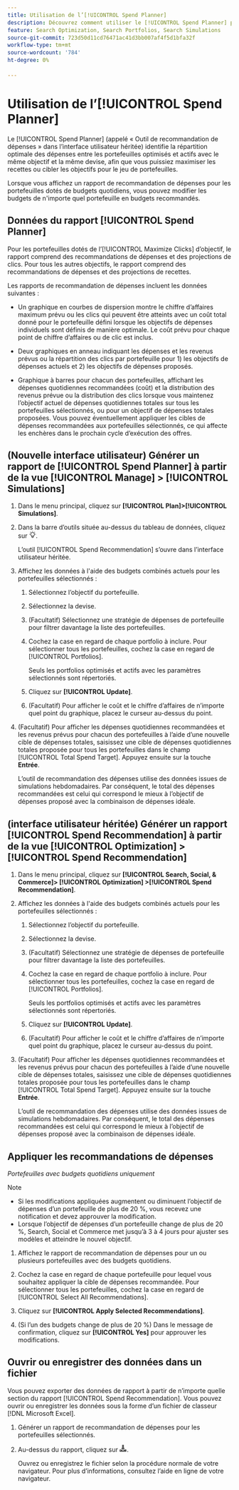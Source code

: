 ```yaml
---
title: Utilisation de l’[!UICONTROL Spend Planner]
description: Découvrez comment utiliser le [!UICONTROL Spend Planner] pour identifier la répartition optimale des dépenses entre les portefeuilles.
feature: Search Optimization, Search Portfolios, Search Simulations
source-git-commit: 723d50d11cd76471ac41d3bb007af4f5d1bfa32f
workflow-type: tm+mt
source-wordcount: '784'
ht-degree: 0%

---
```


# Utilisation de l’[!UICONTROL Spend Planner]

<!-- When this becomes a menu item, move file and TOC entry accordingly -->

Le [!UICONTROL Spend Planner] (appelé « Outil de recommandation de dépenses » dans l’interface utilisateur héritée) identifie la répartition optimale des dépenses entre les portefeuilles optimisés et actifs avec le même objectif et la même devise, afin que vous puissiez maximiser les recettes ou cibler les objectifs pour le jeu de portefeuilles.

Lorsque vous affichez un rapport de recommandation de dépenses pour les portefeuilles dotés de budgets quotidiens, vous pouvez modifier les budgets de n&#39;importe quel portefeuille en budgets recommandés.

## Données du rapport [!UICONTROL Spend Planner]

Pour les portefeuilles dotés de l’[!UICONTROL Maximize Clicks] d’objectif, le rapport comprend des recommandations de dépenses et des projections de clics. Pour tous les autres objectifs, le rapport comprend des recommandations de dépenses et des projections de recettes.

Les rapports de recommandation de dépenses incluent les données suivantes :

* Un graphique en courbes de dispersion montre le chiffre d’affaires maximum prévu ou les clics qui peuvent être atteints avec un coût total donné pour le portefeuille défini lorsque les objectifs de dépenses individuels sont définis de manière optimale. Le coût prévu pour chaque point de chiffre d’affaires ou de clic est inclus.

* Deux graphiques en anneau indiquant les dépenses et les revenus prévus ou la répartition des clics par portefeuille pour 1\) les objectifs de dépenses actuels et 2\) les objectifs de dépenses proposés.

* Graphique à barres pour chacun des portefeuilles, affichant les dépenses quotidiennes recommandées (coût) et la distribution des revenus prévue ou la distribution des clics lorsque vous maintenez l’objectif actuel de dépenses quotidiennes totales sur tous les portefeuilles sélectionnés, ou pour un objectif de dépenses totales proposées. Vous pouvez éventuellement appliquer les cibles de dépenses recommandées aux portefeuilles sélectionnés, ce qui affecte les enchères dans le prochain cycle d’exécution des offres.

## (Nouvelle interface utilisateur) Générer un rapport de [!UICONTROL Spend Planner] à partir de la vue [!UICONTROL Manage] > [!UICONTROL Simulations]

<!-- The path will probably change, so then update the heading and instructions -->

1. Dans le menu principal, cliquez sur **[!UICONTROL Plan]>[!UICONTROL Simulations]**.

1. Dans la barre d’outils située au-dessus du tableau de données, cliquez sur ![Planificateur de dépenses](/help/search-social-commerce/assets/spend-planner-icon.png "Planificateur de dépenses").

   L’outil [!UICONTROL Spend Recommendation] s’ouvre dans l’interface utilisateur héritée.

1. Affichez les données à l&#39;aide des budgets combinés actuels pour les portefeuilles sélectionnés :

   1. Sélectionnez l’objectif du portefeuille.

   1. Sélectionnez la devise.

   1. (Facultatif) Sélectionnez une stratégie de dépenses de portefeuille pour filtrer davantage la liste des portefeuilles.

   1. Cochez la case en regard de chaque portfolio à inclure. Pour sélectionner tous les portefeuilles, cochez la case en regard de [!UICONTROL Portfolios].

      Seuls les portfolios optimisés et actifs avec les paramètres sélectionnés sont répertoriés.

   1. Cliquez sur **[!UICONTROL Update]**.

   1. (Facultatif) Pour afficher le coût et le chiffre d’affaires de n’importe quel point du graphique, placez le curseur au-dessus du point.

1. (Facultatif) Pour afficher les dépenses quotidiennes recommandées et les revenus prévus pour chacun des portefeuilles à l’aide d’une nouvelle cible de dépenses totales, saisissez une cible de dépenses quotidiennes totales proposée pour tous les portefeuilles dans le champ [!UICONTROL Total Spend Target]. Appuyez ensuite sur la touche **Entrée**.

   L’outil de recommandation des dépenses utilise des données issues de simulations hebdomadaires. Par conséquent, le total des dépenses recommandées est celui qui correspond le mieux à l’objectif de dépenses proposé avec la combinaison de dépenses idéale.

## (interface utilisateur héritée) Générer un rapport [!UICONTROL Spend Recommendation] à partir de la vue [!UICONTROL Optimization] > [!UICONTROL Spend Recommendation]

1. Dans le menu principal, cliquez sur **[!UICONTROL Search, Social, & Commerce]> [!UICONTROL Optimization] >[!UICONTROL Spend Recommendation]**.

1. Affichez les données à l&#39;aide des budgets combinés actuels pour les portefeuilles sélectionnés :

   1. Sélectionnez l’objectif du portefeuille.

   1. Sélectionnez la devise.

   1. (Facultatif) Sélectionnez une stratégie de dépenses de portefeuille pour filtrer davantage la liste des portefeuilles.

   1. Cochez la case en regard de chaque portfolio à inclure. Pour sélectionner tous les portefeuilles, cochez la case en regard de [!UICONTROL Portfolios].

      Seuls les portfolios optimisés et actifs avec les paramètres sélectionnés sont répertoriés.

   1. Cliquez sur **[!UICONTROL Update]**.

   1. (Facultatif) Pour afficher le coût et le chiffre d’affaires de n’importe quel point du graphique, placez le curseur au-dessus du point.

1. (Facultatif) Pour afficher les dépenses quotidiennes recommandées et les revenus prévus pour chacun des portefeuilles à l’aide d’une nouvelle cible de dépenses totales, saisissez une cible de dépenses quotidiennes totales proposée pour tous les portefeuilles dans le champ [!UICONTROL Total Spend Target]. Appuyez ensuite sur la touche **Entrée**.

   L’outil de recommandation des dépenses utilise des données issues de simulations hebdomadaires. Par conséquent, le total des dépenses recommandées est celui qui correspond le mieux à l’objectif de dépenses proposé avec la combinaison de dépenses idéale.

## Appliquer les recommandations de dépenses

*Portefeuilles avec budgets quotidiens uniquement*

>[!NOTE]
>
>* Si les modifications appliquées augmentent ou diminuent l’objectif de dépenses d’un portefeuille de plus de 20 %, vous recevez une notification et devez approuver la modification.
>* Lorsque l’objectif de dépenses d’un portefeuille change de plus de 20 %, Search, Social et Commerce met jusqu’à 3 à 4 jours pour ajuster ses modèles et atteindre le nouvel objectif.

1. Affichez le rapport de recommandation de dépenses pour un ou plusieurs portefeuilles avec des budgets quotidiens.

1. Cochez la case en regard de chaque portefeuille pour lequel vous souhaitez appliquer la cible de dépenses recommandée. Pour sélectionner tous les portefeuilles, cochez la case en regard de [!UICONTROL Select All Recommendations].

1. Cliquez sur **[!UICONTROL Apply Selected Recommendations]**.

1. (Si l’un des budgets change de plus de 20 %) Dans le message de confirmation, cliquez sur **[!UICONTROL Yes]** pour approuver les modifications.

## Ouvrir ou enregistrer des données dans un fichier

Vous pouvez exporter des données de rapport à partir de n’importe quelle section du rapport [!UICONTROL Spend Recommendation]. Vous pouvez ouvrir ou enregistrer les données sous la forme d’un fichier de classeur [!DNL Microsoft Excel].

1. Générer un rapport de recommandation de dépenses pour les portefeuilles sélectionnés.

1. Au-dessus du rapport, cliquez sur ![Télécharger](/help/search-social-commerce/assets/download-spend-recommendation.png "Télécharger").

   Ouvrez ou enregistrez le fichier selon la procédure normale de votre navigateur.  Pour plus d’informations, consultez l’aide en ligne de votre navigateur.

